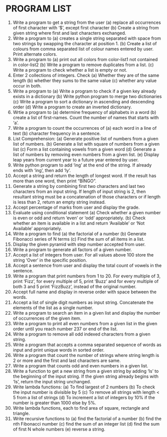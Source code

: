 # PROGRAM LIST
1. Write a program to get a string from the user
   (a) replace all occurrences of first character with ‘$’, except first character
   (b) Create a string from given string where first and last characters exchanged.
2. Write a program to
   (a) creates a single string separated with space from two strings by swapping the character at position 1.
   (b) Create a list of colours from comma separated list of colour names entered by user. Print alternate colors.
3. Write a program to
   (a) print out all colors from color-list1 not contained in color-list2
   (b) Write a program to remove duplicates from a list.
   (c) Write a program to check whether a list is empty or not.
4. Enter 2 collections of integers. Check
   (a) Whether they are of the same length
   (b) whether they sums to the same value
   (c) whether any value occur in both.
5. Write a program to
   (a) Write a program to check if a given key already exists in a dictionary
   (b) Write python program to merge two dictionaries
   (c) Write a program to sort a dictionary in ascending and descending order
   (d) Write a program to create an inverted dictionary.
6. Wrtie a program to
   (a) determine frequency of alphabets in a word
   (b) create a list of first-names. Count the number of names that starts with ‘a’.
7. Write a program to count the occurrences of
   (a) each word in a line of text
   (b) character frequency in a sentence.
8. List Comprehension:
   (a) Generate positive list of numbers from a given list of numbers.
   (b) Generate a list with square of numbers from a given list
   (c) Form a list containing vowels from a given word
   (d) Generate a list of numbers by removing even numbers from a given list.
   (e) Display leap years from current year to a future year entered by user.
9. Write python program to add ‘ing’ at the end of the string. If already ends with ‘ing’, then add ‘ly’.
10. Accept a string and return the length of longest word. If the result has more than one word, then print “BINGO”.
11. Generate a string by combining first two characters and last two characters from an input string. If length of input string is 2, then resultant string must be a concatenation of those characters or if length is less than 2, return an empty string instead.
12. Accept percentage of marks from user and display the grade.
13. Evaluate using conditional statement
    (a) Check whether a given number is even or odd and return ‘even’ or ‘odd’ appropriately.
    (b) Check whether an item is available in a list and return ‘Available’ or ‘Not Available’ appropriately.
14. Write a program to find
    (a) the factorial of a number
    (b) Generate Fibonacci series of N terms
    (c) Find the sum of all items in a list.
15.  Display the given pyramid with step number accepted from user.
16.  Write a program to generate all factors of a given number.
17.  Accept a list of integers from user. For all values above 100 store the string ‘Over’ in the specific position.
18.  Accept a sentence from user and display the total count of vowels in the sentence.
19.  Write a program that print numbers from 1 to 20. For every multiple of 3, print ‘Fizz’, for every multiple of 5, print ‘Buzz’ and for every multiple of both 3 and 5 print ‘FizzBuzz’, instead of the original number.
20.  Accept full name and display in reverse order with space between the words.
21.  Accept a list of single digit numbers as input string. Concatenate the elements of the list as a single number.
22.  Write a program to search an item in a given list and display the number of occurrences of the given item.
23.  Write a program to print all even numbers from a given list in the given order until you reach number 237 or end of the list.
24.  Write a program to remove all odd indexed characters from a given string.
25.  Write a program that accepts a comma separated sequence of words as input and print unique words in sorted order.
26.  Write a program that count the number of strings where string length is 2 or more and the first and last characters are same.
27.  Write a program that counts odd and even numbers in a given list.
28.  Write a function to get a new string from a given string by adding ‘Is’ to the beginning of the input string. If the given string already begins with ‘Is’, return the input string unchanged.
29.  Write lambda functions:
     (a) To find largest of 2 numbers
     (b) To check the input number is divisible by 5
     (c) To remove all strings with length < 5 from a list of strings
     (d) To increment a list of integers by 10% if the number is greater than 1000 else by 5%.
30. Write lambda functions, each to find area of square, rectangle and triangle.
31. Write recursive functions to
    (a) find the factorial of a number
    (b) find the nth Fibonacci number
    (c) find the sum of an integer list
    (d) find the sum of first N whole numbers
    (e) reverse a string.
